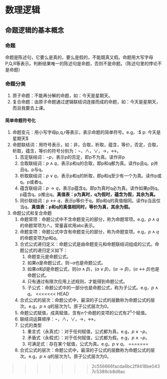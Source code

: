# 数理逻辑
## 命题逻辑的基本概念
### 命题
命题是陈述句，它要么是真的，要么是假的，不能既真又假。命题用大写字母P,Q,R等表示。判断结果唯一的陈述句是命题，否则不是命题。（陈述句里的悖论不是命题）
### 命题分类
1. 原子命题：不能再分解的命题，如：今天是星期天。
2. 复合命题：由原子命题通过逻辑联结词连接而成的命题，如：今天是星期天，而且我要去上课。
#### 简单命题符号化
1. 命题变元：用小写字母p,q,r等表示，表示命题的简单符号。e.g，:$ p: 今天是星期天$
2. 命题联结词：用符号表示，如：非，合取，析取，蕴含，等价，否定，合取，析取，蕴含，等价的符号分别为：$\neg$，$\wedge$，$\vee$，$\rightarrow$，$\leftrightarrow$。
    1. 否定联结词：$\neg p$，表示p的否定，即p不为真。读作非p
    2. 合取联结词：$p \wedge q$，表示p和q的合取，即p和q都为真。读作p且q。p并且q。p与q。
    3. 析取联结词：$p \vee q$，表示p和q的析取，即p和q至少有一个为真。读作p或q。p或者q。
    4. 蕴含联结词：$p \rightarrow q$，表示p蕴含q，即p为真时q必为真。读作如果p则q。p蕴含q。p推出q。**真值表：p为真时，q为假时，蕴含为假，其余为真。**
    5. 同价联结词：$p \leftrightarrow q$，表示p等价于q，即p和q的真值相同。读作p当且仅当q。**真值表：p和q的真值相同时，等价为真，其余为假。**
3. 命题公式和复合命题
    1. 命题常项：命题公式中不含命题变元的部分，称为命题常项。e.g，$p \wedge q$的命题常项为$\wedge$。常量喜欢用abc表示。
    2. 命题变项：命题公式中含有命题变元的部分，称为命题变项。e.g，$p \wedge q$的命题变项为$p$和$q$。
    3. 合式公式递归定义：命题公式是由命题变元和命题联结词组成的公式。命题公式的递归定义如下：
        1. 命题变元是命题公式。
        2. 如果$\alpha$是命题公式，则$\neg \alpha$也是命题公式。
        3. 如果$\alpha$和$\beta$是命题公式，则$(\alpha \wedge \beta)$，$(\alpha \vee \beta)$，$(\alpha \rightarrow \beta)$，$(\alpha \leftrightarrow \beta)$也是命题公式。
        4. 只有通过有限次应用上述规则，才能得到命题公式。
        5. 子公式：命题公式中的一部分也是命题公式，称为子公式。e.g，$p \wedge q$。
<<<<<<< HEAD
    4. 合式公式的层次：命题公式中，最深的子公式的层数称为命题公式的层次。e.g，$p \wedge q$的层次为1。原子公式层次为0。    
    5. 命题公式赋值，成真赋值，含有n个命题的变项的公式有$2^n$个赋值。
    5. 联结词运算顺序：$\neg$，$\wedge$，$\vee$，$\rightarrow$，$\leftrightarrow$。
    6. 公式的类型
        1. 重言式（永真式）：对于任何赋值，公式都为真。e.g，$p \vee \neg p$。
        2. 矛盾式（永假式）：对于任何赋值，公式都为假。e.g，$p \wedge \neg p$。
        3. 可满足式：存在某个赋值，公式为真。e.g，$p \vee q$。
=======
    4. 合式公式的层次：命题公式中，最深的子公式的层数称为命题公式的层次。e.g，$p \wedge q$的层次为1。原子公式层次为0。    
>>>>>>> 2c556666facda6bc2f9418be0437c5389cb8d6ac
